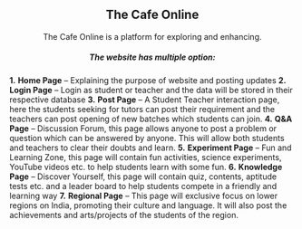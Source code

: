 <h2 align="center"><b>The Cafe Online</b></h2>
<p align="center">The Cafe Online is a platform for exploring and enhancing.</p>
<h5 align="center">The website has multiple option:</h5>

**1.** <b>Home Page</b> – Explaining the purpose of website and posting updates
**2.** <b>Login Page</b> – Login as student or teacher and the data will be stored in their respective database
**3.** <b>Post Page</b> – A Student Teacher interaction page, here the students seeking for tutors can post their requirement and the teachers can post opening of new batches which students can join.
**4.** <b>Q&A Page</b> – Discussion Forum, this page allows anyone to post a problem or question which can be answered by anyone. This will allow both students and teachers to clear their doubts and learn.
**5.** <b>Experiment Page</b> – Fun and Learning Zone, this page will contain fun activities, science experiments, YouTube videos etc. to help students learn with some fun.
**6.** <b>Knowledge Page</b> – Discover Yourself, this page will contain quiz, contents, aptitude tests etc. and a leader board to help students compete in a friendly and learning way
**7.** <b>Regional Page</b> – This page will exclusive focus on lower regions on India, promoting their culture and language. It will also post the achievements and arts/projects of the students of the region.
